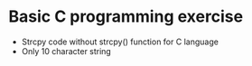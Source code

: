 # Basic C programming exercise
* Strcpy code without strcpy() function for C language
* Only 10 character string
